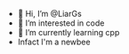 - 👋 Hi, I’m @LiarGs
- 👀 I’m interested in code
- 🌱 I’m currently learning cpp
- Infact I'm a newbee

<!---
LiarGs/LiarGs is a ✨ special ✨ repository because its `README.md` (this file) appears on your GitHub profile.
You can click the Preview link to take a look at your changes.
--->
